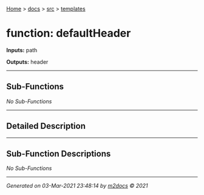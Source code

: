 [Home](../../index.md) > [docs](../../docs_index.md) > [src](../src_index.md) > [templates](templates_index.md)  


# function: defaultHeader



**Inputs:** path

**Outputs:** header

 ***

## Sub-Functions

*No Sub-Functions*

 ***

## Detailed Description



 ***

## Sub-Function Descriptions

*No Sub-Functions*


***

*Generated on 03-Mar-2021 23:48:14 by [m2docs](https://github.com/crgnam-research/m2docs) © 2021*
